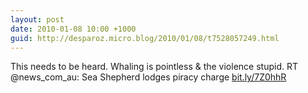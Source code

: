 ```yaml
---
layout: post
date: 2010-01-08 10:00 +1000
guid: http://desparoz.micro.blog/2010/01/08/t7528057249.html
---
```

This needs to be heard. Whaling is pointless &amp; the violence stupid. RT @news_com_au: Sea Shepherd lodges piracy charge [bit.ly/7Z0hhR](http://bit.ly/7Z0hhR)
